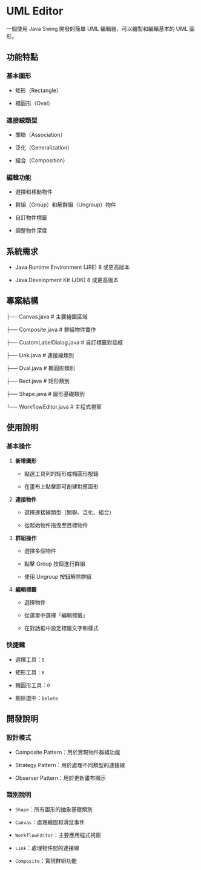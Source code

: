 # UML Editor

一個使用 Java Swing 開發的簡單 UML 編輯器，可以繪製和編輯基本的 UML 圖形。

## 功能特點

### 基本圖形

- 矩形（Rectangle）

- 橢圓形（Oval）

### 連接線類型

- 關聯（Association）

- 泛化（Generalization）

- 組合（Composition）

### 編輯功能

- 選擇和移動物件

- 群組（Group）和解群組（Ungroup）物件

- 自訂物件標籤

- 調整物件深度

## 系統需求

- Java Runtime Environment (JRE) 8 或更高版本

- Java Development Kit (JDK) 8 或更高版本

## 專案結構

├── Canvas.java          # 主要繪圖區域

├── Composite.java       # 群組物件實作

├── CustomLabelDialog.java # 自訂標籤對話框

├── Link.java           # 連接線類別

├── Oval.java           # 橢圓形類別

├── Rect.java           # 矩形類別

├── Shape.java          # 圖形基礎類別

└── WorkflowEditor.java # 主程式視窗


## 使用說明

### 基本操作

1. **新增圖形**

   - 點選工具列的矩形或橢圓形按鈕

   - 在畫布上點擊即可創建對應圖形

2. **連接物件**

   - 選擇連接線類型（關聯、泛化、組合）

   - 從起始物件拖曳至目標物件

3. **群組操作**

   - 選擇多個物件

   - 點擊 Group 按鈕進行群組

   - 使用 Ungroup 按鈕解除群組

4. **編輯標籤**

   - 選擇物件

   - 從選單中選擇「編輯標籤」

   - 在對話框中設定標籤文字和樣式

### 快捷鍵

- 選擇工具：`S`

- 矩形工具：`R`

- 橢圓形工具：`O`

- 刪除選中：`Delete`

## 開發說明

### 設計模式

- Composite Pattern：用於實現物件群組功能

- Strategy Pattern：用於處理不同類型的連接線

- Observer Pattern：用於更新畫布顯示

### 類別說明

- `Shape`：所有圖形的抽象基礎類別

- `Canvas`：處理繪圖和滑鼠事件

- `WorkflowEditor`：主要應用程式視窗

- `Link`：處理物件間的連接線

- `Composite`：實現群組功能
